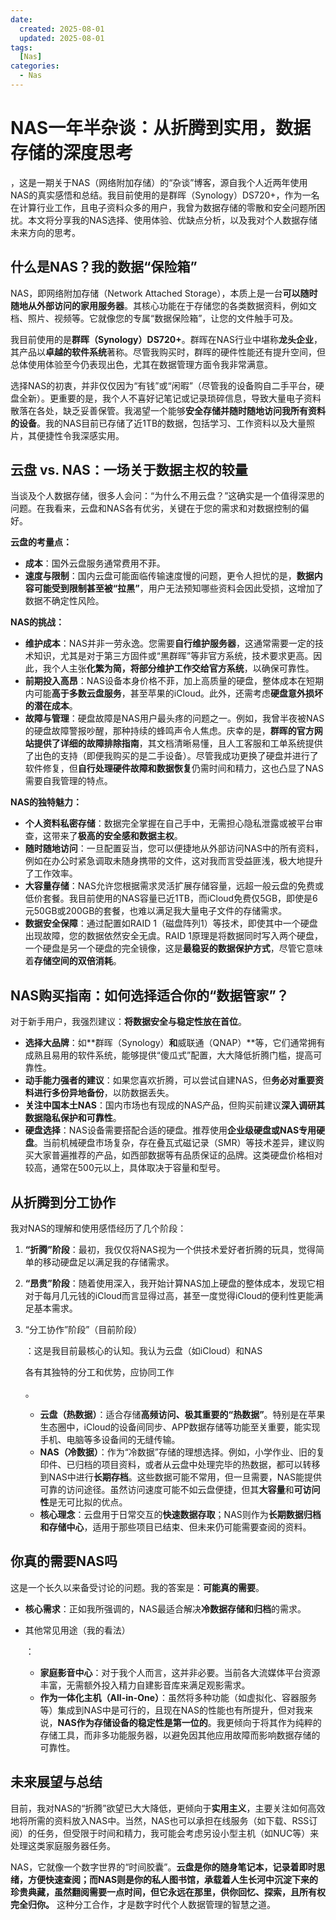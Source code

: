```yaml
---
date:
  created: 2025-08-01
  updated: 2025-08-01
tags: 
  [Nas]
categories:
  - Nas
---
```


# NAS一年半杂谈：从折腾到实用，数据存储的深度思考

，这是一期关于NAS（网络附加存储）的“杂谈”博客，源自我个人近两年使用NAS的真实感悟和总结。我目前使用的是群晖（Synology）DS720+，作为一名在计算行业工作，且电子资料众多的用户，我曾为数据存储的零散和安全问题所困扰。本文将分享我的NAS选择、使用体验、优缺点分析，以及我对个人数据存储未来方向的思考。

<!-- more -->

## 什么是NAS？我的数据“保险箱”

NAS，即网络附加存储（Network Attached Storage），本质上是一台**可以随时随地从外部访问的家用服务器**。其核心功能在于存储您的各类数据资料，例如文档、照片、视频等。它就像您的专属“数据保险箱”，让您的文件触手可及。

我目前使用的是**群晖（Synology）DS720+**。群晖在NAS行业中堪称**龙头企业**，其产品以**卓越的软件系统**著称。尽管我购买时，群晖的硬件性能还有提升空间，但总体使用体验至今仍表现出色，尤其在数据管理方面令我非常满意。

选择NAS的初衷，并非仅仅因为“有钱”或“闲暇”（尽管我的设备购自二手平台，硬盘全新）。更重要的是，我个人不喜好记笔记或记录琐碎信息，导致大量电子资料散落在各处，缺乏妥善保管。我渴望一个能够**安全存储并随时随地访问我所有资料的设备**。我的NAS目前已存储了近1TB的数据，包括学习、工作资料以及大量照片，其便捷性令我深感实用。

## 云盘 vs. NAS：一场关于数据主权的较量

当谈及个人数据存储，很多人会问：“为什么不用云盘？”这确实是一个值得深思的问题。在我看来，云盘和NAS各有优劣，关键在于您的需求和对数据控制的偏好。

**云盘的考量点：**

- **成本**：国外云盘服务通常费用不菲。
- **速度与限制**：国内云盘可能面临传输速度慢的问题，更令人担忧的是，**数据内容可能受到限制甚至被“拉黑”**，用户无法预知哪些资料会因此受损，这增加了数据不确定性风险。

**NAS的挑战：**

- **维护成本**：NAS并非一劳永逸。您需要**自行维护服务器**，这通常需要一定的技术知识，尤其是对于第三方固件或“黑群晖”等非官方系统，技术要求更高。因此，我个人主张**化繁为简，将部分维护工作交给官方系统**，以确保可靠性。
- **前期投入高昂**：NAS设备本身价格不菲，加上高质量的硬盘，整体成本在短期内可能**高于多数云盘服务**，甚至苹果的iCloud。此外，还需考虑**硬盘意外损坏的潜在成本**。
- **故障与管理**：硬盘故障是NAS用户最头疼的问题之一。例如，我曾半夜被NAS的硬盘故障警报吵醒，那种持续的蜂鸣声令人焦虑。庆幸的是，**群晖的官方网站提供了详细的故障排除指南**，其文档清晰易懂，且人工客服和工单系统提供了出色的支持（即便我购买的是二手设备）。尽管我成功更换了硬盘并进行了软件修复，但**自行处理硬件故障和数据恢复**仍需时间和精力，这也凸显了NAS需要自我管理的特点。

**NAS的独特魅力：**

- **个人资料私密存储**：数据完全掌握在自己手中，无需担心隐私泄露或被平台审查，这带来了**极高的安全感和数据主权**。
- **随时随地访问**：一旦配置妥当，您可以便捷地从外部访问NAS中的所有资料，例如在办公时紧急调取未随身携带的文件，这对我而言受益匪浅，极大地提升了工作效率。
- **大容量存储**：NAS允许您根据需求灵活扩展存储容量，远超一般云盘的免费或低价套餐。我目前使用的NAS容量已近1TB，而iCloud免费仅5GB，即使是6元50GB或200GB的套餐，也难以满足我大量电子文件的存储需求。
- **数据安全保障**：通过配置如RAID 1（磁盘阵列1）等技术，即使其中一个硬盘出现故障，您的数据依然安全无虞。RAID 1原理是将数据同时写入两个硬盘，一个硬盘是另一个硬盘的完全镜像，这是**最稳妥的数据保护方式**，尽管它意味着**存储空间的双倍消耗**。

## NAS购买指南：如何选择适合你的“数据管家”？

对于新手用户，我强烈建议：**将数据安全与稳定性放在首位**。

- **选择大品牌**：如**群晖（Synology）**和**威联通（QNAP）**等，它们通常拥有成熟且易用的软件系统，能够提供“傻瓜式”配置，大大降低折腾门槛，提高可靠性。
- **动手能力强者的建议**：如果您喜欢折腾，可以尝试自建NAS，但**务必对重要资料进行多份异地备份**，以防数据丢失。
- **关注中国本土NAS**：国内市场也有现成的NAS产品，但购买前建议**深入调研其数据隐私保护和可靠性**。
- **硬盘选择**：NAS设备需要搭配合适的硬盘。推荐使用**企业级硬盘或NAS专用硬盘**。当前机械硬盘市场复杂，存在叠瓦式磁记录（SMR）等技术差异，建议购买大家普遍推荐的产品，如西部数据等有品质保证的品牌。这类硬盘价格相对较高，通常在500元以上，具体取决于容量和型号。

## 从折腾到分工协作

我对NAS的理解和使用感悟经历了几个阶段：

1. **“折腾”阶段**：最初，我仅仅将NAS视为一个供技术爱好者折腾的玩具，觉得简单的移动硬盘足以满足我的存储需求。

2. **“昂贵”阶段**：随着使用深入，我开始计算NAS加上硬盘的整体成本，发现它相对于每月几元钱的iCloud而言显得过高，甚至一度觉得iCloud的便利性更能满足基本需求。

3. “分工协作”阶段”（目前阶段）

   ：这是我目前最核心的认知。我认为云盘（如iCloud）和NAS

   各有其独特的分工和优势，应协同工作

   。

   - **云盘（热数据）**：适合存储**高频访问、极其重要的“热数据”**。特别是在苹果生态圈中，iCloud的设备间同步、APP数据存储等功能至关重要，能实现手机、电脑等多设备间的无缝传输。
   - **NAS（冷数据）**：作为“冷数据”存储的理想选择。例如，小学作业、旧的复印件、已归档的项目资料，或者从云盘中处理完毕的热数据，都可以转移到NAS中进行**长期存档**。这些数据可能不常用，但一旦需要，NAS能提供可靠的访问途径。虽然访问速度可能不如云盘便捷，但其**大容量**和**可访问性**是无可比拟的优点。
   - **核心理念**：云盘用于日常交互的**快速数据存取**；NAS则作为**长期数据归档和存储中心**，适用于那些项目已结束、但未来仍可能需要查阅的资料。

## 你真的需要NAS吗

这是一个长久以来备受讨论的问题。我的答案是：**可能真的需要**。

- **核心需求**：正如我所强调的，NAS最适合解决**冷数据存储和归档**的需求。

- 其他常见用途（我的看法）

  ：

  - **家庭影音中心**：对于我个人而言，这并非必要。当前各大流媒体平台资源丰富，无需额外投入精力自建影音库来满足观影需求。
  - **作为一体化主机（All-in-One）**：虽然将多种功能（如虚拟化、容器服务等）集成到NAS中是可行的，且现在NAS的性能也有所提升，但对我来说，**NAS作为存储设备的稳定性是第一位的**。我更倾向于将其作为纯粹的存储工具，而非多功能服务器，以避免因其他应用故障而影响数据存储的可靠性。

## 未来展望与总结

目前，我对NAS的“折腾”欲望已大大降低，更倾向于**实用主义**，主要关注如何高效地将所需的资料放入NAS中。当然，NAS也可以承担在线服务（如下载、RSS订阅）的任务，但受限于时间和精力，我可能会考虑另设小型主机（如NUC等）来处理这类家庭服务器任务。

NAS，它就像一个数字世界的“时间胶囊”。**云盘是你的随身笔记本，记录着即时思绪，方便快速查阅；而NAS则是你的私人图书馆，承载着人生长河中沉淀下来的珍贵典藏，虽然翻阅需要一点时间，但它永远在那里，供你回忆、探索，且所有权完全归你。** 这种分工合作，才是数字时代个人数据管理的智慧之道。
